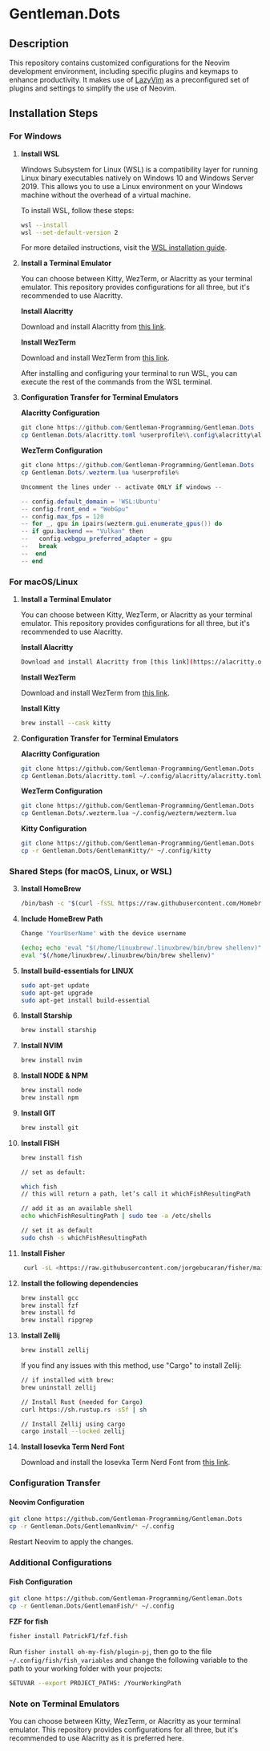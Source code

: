 # Gentleman.Dots

## Description

This repository contains customized configurations for the Neovim development environment, including specific plugins and keymaps to enhance productivity. It makes use of [LazyVim](https://github.com/LazyVim/LazyVim) as a preconfigured set of plugins and settings to simplify the use of Neovim.

## Installation Steps

### For Windows

1. **Install WSL**

   Windows Subsystem for Linux (WSL) is a compatibility layer for running Linux binary executables natively on Windows 10 and Windows Server 2019. This allows you to use a Linux environment on your Windows machine without the overhead of a virtual machine.

   To install WSL, follow these steps:

   ```bash
   wsl --install
   wsl --set-default-version 2
   ```

   For more detailed instructions, visit the [WSL installation guide](https://learn.microsoft.com/en-us/windows/wsl/install).

2. **Install a Terminal Emulator**

   You can choose between Kitty, WezTerm, or Alacritty as your terminal emulator. This repository provides configurations for all three, but it's recommended to use Alacritty.

   **Install Alacritty**

   Download and install Alacritty from [this link](https://alacritty.org/).

   **Install WezTerm**

   Download and install WezTerm from [this link](https://wezfurlong.org/wezterm/installation.html).

   After installing and configuring your terminal to run WSL, you can execute the rest of the commands from the WSL terminal.

3. **Configuration Transfer for Terminal Emulators**

   **Alacritty Configuration**

   ```powershell
   git clone https://github.com/Gentleman-Programming/Gentleman.Dots
   cp Gentleman.Dots/alacritty.toml %userprofile%\.config\alacritty\alacritty.toml
   ```

   **WezTerm Configuration**

   ```powershell
   git clone https://github.com/Gentleman-Programming/Gentleman.Dots
   cp Gentleman.Dots/.wezterm.lua %userprofile%

   Uncomment the lines under -- activate ONLY if windows --

   -- config.default_domain = 'WSL:Ubuntu'
   -- config.front_end = "WebGpu"
   -- config.max_fps = 120
   -- for _, gpu in ipairs(wezterm.gui.enumerate_gpus()) do
   -- if gpu.backend == "Vulkan" then
   --   config.webgpu_preferred_adapter = gpu
   --   break
   --  end
   -- end
   ```

### For macOS/Linux

1. **Install a Terminal Emulator**

   You can choose between Kitty, WezTerm, or Alacritty as your terminal emulator. This repository provides configurations for all three, but it's recommended to use Alacritty.

   **Install Alacritty**

   ```bash
   Download and install Alacritty from [this link](https://alacritty.org/).
   ```

   **Install WezTerm**

   Download and install WezTerm from [this link](https://wezfurlong.org/wezterm/installation.html).

   **Install Kitty**

   ```bash
   brew install --cask kitty
   ```

2. **Configuration Transfer for Terminal Emulators**

   **Alacritty Configuration**

   ```bash
   git clone https://github.com/Gentleman-Programming/Gentleman.Dots
   cp Gentleman.Dots/alacritty.toml ~/.config/alacritty/alacritty.toml
   ```

   **WezTerm Configuration**

   ```bash
   git clone https://github.com/Gentleman-Programming/Gentleman.Dots
   cp Gentleman.Dots/.wezterm.lua ~/.config/wezterm/wezterm.lua
   ```

   **Kitty Configuration**

   ```bash
   git clone https://github.com/Gentleman-Programming/Gentleman.Dots
   cp -r Gentleman.Dots/GentlemanKitty/* ~/.config/kitty
   ```

### Shared Steps (for macOS, Linux, or WSL)

3. **Install HomeBrew**

   ```bash
   /bin/bash -c "$(curl -fsSL https://raw.githubusercontent.com/Homebrew/install/HEAD/install.sh)"
   ```

4. **Include HomeBrew Path**

   ```bash
   Change 'YourUserName' with the device username

   (echo; echo 'eval "$(/home/linuxbrew/.linuxbrew/bin/brew shellenv)"') >> /home/YourUserName/.bashrc
   eval "$(/home/linuxbrew/.linuxbrew/bin/brew shellenv)"
   ```

5. **Install build-essentials for LINUX**

   ```bash
   sudo apt-get update
   sudo apt-get upgrade
   sudo apt-get install build-essential
   ```

6. **Install Starship**

   ```bash
   brew install starship
   ```

7. **Install NVIM**

   ```bash
   brew install nvim
   ```

8. **Install NODE & NPM**

   ```bash
   brew install node
   brew install npm
   ```

9. **Install GIT**

   ```bash
   brew install git
   ```

10. **Install FISH**

    ```bash
    brew install fish

    // set as default:

    which fish
    // this will return a path, let‘s call it whichFishResultingPath

    // add it as an available shell
    echo whichFishResultingPath | sudo tee -a /etc/shells

    // set it as default
    sudo chsh -s whichFishResultingPath
    ```

11. **Install Fisher**

```bash
    curl -sL <https://raw.githubusercontent.com/jorgebucaran/fisher/main/functions/fisher.fish> | source && fisher install jorgebucaran/fisher
```

12. **Install the following dependencies**

    ```bash
    brew install gcc
    brew install fzf
    brew install fd
    brew install ripgrep
    ```

13. **Install Zellij**

    ```bash
    brew install zellij
    ```

    If you find any issues with this method, use "Cargo" to install Zellij:

    ```bash
    // if installed with brew:
    brew uninstall zellij

    // Install Rust (needed for Cargo)
    curl https://sh.rustup.rs -sSf | sh

    // Install Zellij using cargo
    cargo install --locked zellij
    ```

14. **Install Iosevka Term Nerd Font**

    Download and install the Iosevka Term Nerd Font from [this link](https://github.com/ryanoasis/nerd-fonts/releases/download/v3.1.1/IosevkaTerm.zip).

### Configuration Transfer

#### Neovim Configuration

```bash
git clone https://github.com/Gentleman-Programming/Gentleman.Dots
cp -r Gentleman.Dots/GentlemanNvim/* ~/.config
```

Restart Neovim to apply the changes.

### Additional Configurations

#### Fish Configuration

```bash
git clone https://github.com/Gentleman-Programming/Gentleman.Dots
cp -r Gentleman.Dots/GentlemanFish/* ~/.config
```

**FZF for fish**

```bash
fisher install PatrickF1/fzf.fish
```

Run `fisher install oh-my-fish/plugin-pj`, then go to the file `~/.config/fish/fish_variables` and change the following variable to the path to your working folder with your projects:

```bash
SETUVAR --export PROJECT_PATHS: /YourWorkingPath
```

### Note on Terminal Emulators

You can choose between Kitty, WezTerm, or Alacritty as your terminal emulator. This repository provides configurations for all three, but it's recommended to use Alacritty as it is preferred here.
